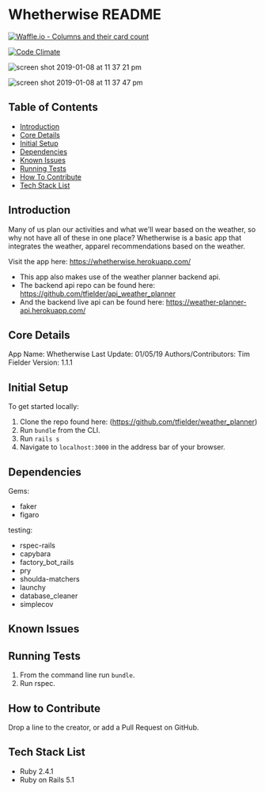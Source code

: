 # Whetherwise README
[![Waffle.io - Columns and their card count](https://badge.waffle.io/tfielder/api_weather_planner.svg?columns=all)](https://waffle.io/tfielder/api_weather_planner)

[![Code Climate](https://codeclimate.com/github/codeclimate/codeclimate/badges/gpa.svg)](https://codeclimate.com/github/tfielder/api_weather_planner)

![screen shot 2019-01-08 at 11 37 21 pm](https://user-images.githubusercontent.com/38568909/50881553-37e51a80-139f-11e9-99cc-6c53b4a0ac5a.png)

![screen shot 2019-01-08 at 11 37 47 pm](https://user-images.githubusercontent.com/38568909/50881517-14ba6b00-139f-11e9-9491-37a45a4b4887.png)


## Table of Contents

* [Introduction](#introduction)
* [Core Details](#core-details)
* [Initial Setup](#initial-setup)
* [Dependencies](#dependencies)
* [Known Issues](#known-issues)
* [Running Tests](#running-tests)
* [How To Contribute](#how-to-contribute)
* [Tech Stack List](#tech-stack-list)

## <a name="introduction"></a>Introduction
  Many of us plan our activities and what we'll wear based on the weather, so why not have all of these in one place? Whetherwise is a basic app that integrates the weather, apparel recommendations based on the weather.

  Visit the app here: https://whetherwise.herokuapp.com/

* This app also makes use of the weather planner backend api.
* The backend api repo can be found here: https://github.com/tfielder/api_weather_planner
* And the backend live api can be found here: https://weather-planner-api.herokuapp.com/

## <a name="core-details"></a>Core Details
  App Name: Whetherwise
  Last Update: 01/05/19
  Authors/Contributors: Tim Fielder
  Version: 1.1.1

## <a name="initial-setup"></a>Initial Setup
  To get started locally:
  1. Clone the repo found here: (https://github.com/tfielder/weather_planner)
  2. Run `bundle` from the CLI.
  3. Run `rails s`
  4. Navigate to `localhost:3000` in the address bar of your browser.

## <a name="dependencies"></a>Dependencies
Gems:
* faker
* figaro

testing:
* rspec-rails
* capybara
* factory_bot_rails
* pry
* shoulda-matchers
* launchy
* database_cleaner
* simplecov

## <a name="known-issues"></a>Known Issues

## <a name="running-tests"></a>Running Tests
1. From the command line run `bundle`.
2. Run rspec.

## <a name="how-to-contribute"></a>How to Contribute
  Drop a line to the creator, or add a Pull Request on GitHub.

## <a name="tech-stack-list"></a>Tech Stack List
* Ruby 2.4.1
* Ruby on Rails 5.1
